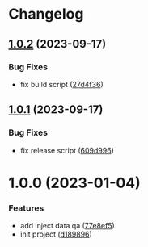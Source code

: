 # Changelog

## [1.0.2](https://github.com/wongnai/rollup-plugin-data-qa/compare/v1.0.1...v1.0.2) (2023-09-17)


### Bug Fixes

* fix build script ([27d4f36](https://github.com/wongnai/rollup-plugin-data-qa/commit/27d4f36798c229658feca78f26039f9cb4640598))

## [1.0.1](https://github.com/wongnai/rollup-plugin-data-qa/compare/v1.0.0...v1.0.1) (2023-09-17)


### Bug Fixes

* fix release script ([609d996](https://github.com/wongnai/rollup-plugin-data-qa/commit/609d996aa594bf0f2632918644897e723378fb86))

# 1.0.0 (2023-01-04)


### Features

* add inject data qa ([77e8ef5](https://github.com/wongnai/rollup-plugin-data-qa/commit/77e8ef5cb684d423521adf34ca3d89a2cf08aacc))
* init project ([d189896](https://github.com/wongnai/rollup-plugin-data-qa/commit/d189896e19fceb399a5e2931c84def44f7bea297))
